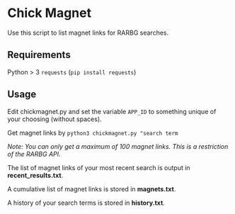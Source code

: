 # Chick Magnet

Use this script to list magnet links for RARBG searches.

## Requirements
Python > 3
`requests` (`pip install requests`)

## Usage
Edit chickmagnet.py and set the variable `APP_ID` to something unique of your choosing (without spaces).

Get magnet links by `python3 chickmagnet.py "search term`

*Note: You can only get a maximum of 100 magnet links. This is a restriction of the RARBG API.*

The list of magnet links of your most recent search is output in **recent_results.txt**.

A cumulative list of magnet links is stored in **magnets.txt**.

A history of your search terms is stored in **history.txt**.
